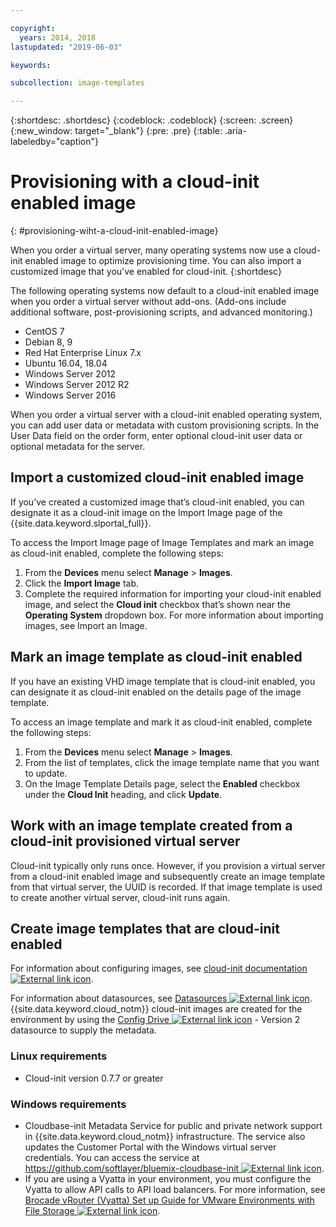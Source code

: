 ```yaml
---

copyright:
  years: 2014, 2018
lastupdated: "2019-06-03"

keywords:

subcollection: image-templates

---
```


{:shortdesc: .shortdesc}
{:codeblock: .codeblock}
{:screen: .screen}
{:new_window: target="_blank"}
{:pre: .pre}
{:table: .aria-labeledby="caption"}


# Provisioning with a cloud-init enabled image
{: #provisioning-wiht-a-cloud-init-enabled-image}

When you order a virtual server, many operating systems now use a cloud-init enabled image to optimize provisioning time. You can also import
a customized image that you've enabled for cloud-init.
{:shortdesc}

The following operating systems now default to a cloud-init enabled image when you order a virtual server without add-ons. (Add-ons include additional software, post-provisioning scripts, and advanced monitoring.)
* CentOS 7
* Debian 8, 9
* Red Hat Enterprise Linux 7.x
* Ubuntu 16.04, 18.04
* Windows Server 2012
* Windows Server 2012 R2
* Windows Server 2016

When you order a virtual server with a cloud-init enabled operating system, you can add user data or metadata with custom provisioning scripts. In the User Data field on the order form, enter optional cloud-init user data or optional metadata for the server.

## Import a customized cloud-init enabled image

If you’ve created a customized image that’s cloud-init enabled, you can designate it as a cloud-init image on the Import Image page of
the {{site.data.keyword.slportal_full}}.

To access the Import Image page of Image Templates and mark an image as cloud-init enabled, complete the following steps:
1. From the **Devices** menu select **Manage** > **Images**.
2. Click the **Import Image** tab.
3. Complete the required information for importing your cloud-init enabled image, and select the **Cloud init** checkbox that’s shown near
the **Operating System** dropdown box. For more information about importing images, see Import an Image.

## Mark an image template as cloud-init enabled

If you have an existing VHD image template that is cloud-init enabled, you can designate it as cloud-init enabled on the details page of
the image template.

To access an image template and mark it as cloud-init enabled, complete the following steps:
1. From the **Devices** menu select **Manage** > **Images**.
2. From the list of templates, click the image template name that you want to update.
3. On the Image Template Details page, select the **Enabled** checkbox under the **Cloud Init** heading, and click **Update**.

## Work with an image template created from a cloud-init provisioned virtual server

Cloud-init typically only runs once. However, if you provision a virtual server from a cloud-init enabled image and subsequently create
an image template from that virtual server, the UUID is recorded. If that image template is used to create another
virtual server, cloud-init runs again.

## Create image templates that are cloud-init enabled

For information about configuring images, see
[cloud-init documentation ![External link icon](../../icons/launch-glyph.svg "External link icon")](https://cloudinit.readthedocs.io/en/latest/).

For information about datasources, see [Datasources ![External link icon](../../icons/launch-glyph.svg "External link icon")](http://cloudinit.readthedocs.io/en/latest/topics/datasources.html). {{site.data.keyword.cloud_notm}} cloud-init images are created for the
environment by using the [Config Drive ![External link icon](../../icons/launch-glyph.svg "External link icon")](http://cloudinit.readthedocs.io/en/latest/topics/datasources/configdrive.html) - Version 2 datasource to supply the metadata.

### Linux requirements
* Cloud-init version 0.7.7 or greater

### Windows requirements
* Cloudbase-init Metadata Service for public and private network support in {{site.data.keyword.cloud_notm}} infrastructure. The service  also updates the Customer Portal with the Windows virtual server credentials. You can access the service at
[https://github.com/softlayer/bluemix-cloudbase-init ![External link icon](../../icons/launch-glyph.svg "External link icon")](https://github.com/softlayer/bluemix-cloudbase-init).
* If you are using a Vyatta in your environment, you must configure the Vyatta to allow API calls to API load balancers. For more information, see [Brocade vRouter (Vyatta) Set up Guide for VMware Environments with File Storage ![External link icon](../../icons/launch-glyph.svg "External link icon")](/docs/infrastructure/virtual-router-appliance?topic=hardware-firewall-dedicated-ibm-cloud-ip-ranges#load-balancer-ips).
